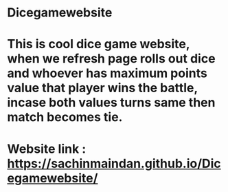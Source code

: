 # Dicegamewebsite
# This is cool dice game website, when we refresh page rolls out dice and whoever has maximum points value that player wins the battle, incase both values turns same then match becomes tie.
# Website link : https://sachinmaindan.github.io/Dicegamewebsite/
